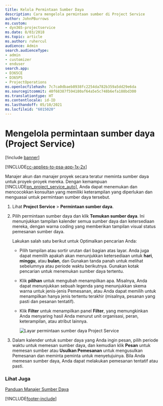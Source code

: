 ```yaml
---
title: Kelola Permintaan Sumber Daya
description: Cara mengelola permintaan sumber di Project Service
author: JohnPBurrows
ms.custom:
- dyn365-projectservice
ms.date: 8/03/2018
ms.topic: article
ms.author: ruhercul
audience: Admin
search.audienceType:
- admin
- customizer
- enduser
search.app:
- D365CE
- D365PS
- ProjectOperations
ms.openlocfilehash: 7c7ca0dbaeb8938fc2254da782b359a5dd29e6da
ms.sourcegitcommit: 40f68387f594180af64a5e5c748b6efa188bd300
ms.translationtype: HT
ms.contentlocale: id-ID
ms.lasthandoff: 05/10/2021
ms.locfileid: "6015020"
---
```

# <a name="manage-resource-requests-project-service"></a>Mengelola permintaan sumber daya (Project Service)

[!include [banner](../includes/psa-now-project-operations.md)]

[!INCLUDE[cc-applies-to-psa-app-1x-2x](../includes/cc-applies-to-psa-app-1x-2x.md)]

Manajer akun dan manajer proyek secara teratur meminta sumber daya untuk proyek-proyek mereka. Dengan kemampuan [!INCLUDE[pn_project_service_auto](../includes/pn-project-service-auto.md)], Anda dapat menemukan dan mencocokkan konsultan yang memiliki keterampilan yang diperlukan dan menguasai untuk permintaan sumber daya tersebut.  
  
1. Lihat **Project Service** > **Permintaan sumber daya**.  
  
2. Pilih permintaan sumber daya dan klik **Temukan sumber daya**. Ini menunjukkan tampilan kalender semua sumber daya dan ketersediaan mereka, dengan warna coding yang memberikan tampilan visual status pemesanan sumber daya.  
  
    Lakukan salah satu berikut untuk Optimalkan pencarian Anda:  
  
   -   Pilih tampilan atau sortir urutan dari bagian atas layar. Anda juga dapat memilih apakah akan menunjukkan ketersediaan untuk **hari**, **minggu**, atau **bulan**, dan Gunakan tanda panah untuk melihat sebelumnya atau periode waktu berikutnya. Gunakan kotak pencarian untuk menemukan sumber daya tertentu.  
  
   -   Klik **pilihan** untuk mengubah menampilkan apa. Misalnya, Anda dapat menunjukkan sebuah legenda yang menunjukkan skema warna untuk jenis-jenis Pemesanan, atau Anda dapat memilih untuk menampilkan hanya jenis tertentu terakhir (misalnya, pesanan yang pasti dan pesanan tentatif).  
  
   -   Klik **Filter** untuk menampilkan panel **Filter**, yang memungkinkan Anda menyaring hasil Anda menurut unit organisasi, peran, keterampilan, atau atribut lainnya.  
  
       ![Layar permintaan sumber daya Project Service](../psa/media/project-service-resource-request-screen.png "Layar permintaan sumber daya Project Service")  
  
3. Dalam kalender untuk sumber daya yang Anda ingin pesan, pilih periode waktu untuk memesan sumber daya, dan kemudian klik **Pesan** untuk memesan sumber atau **Usulkan Pemesanan** untuk mengusulkan Pemesanan dan meminta peminta untuk menyetujuinya. Bila Anda memesan sumber daya, Anda dapat melakukan pemesanan tentatif atau pasti.  
  
### <a name="see-also"></a>Lihat Juga  
 [Panduan Manajer Sumber Daya](../psa/resource-manager-guide.md)


[!INCLUDE[footer-include](../includes/footer-banner.md)]